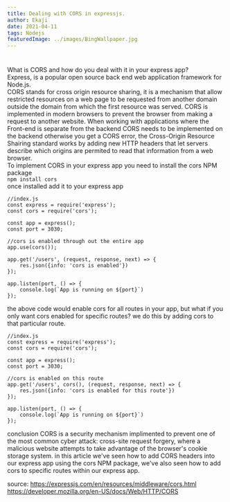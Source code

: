 ```yaml
---
title: Dealing with CORS in expressjs.
author: Ekaji
date: 2021-04-11
tags: Nodejs
featuredImage: ../images/BingWallpaper.jpg
---
```


#
What is CORS and how do you deal with it in your express app?  
Express, is a popular open source back end web application framework for Node.js.  
CORS stands for cross origin resource sharing, it is a mechanism that allow 
restricted resources on a web page to be requested from another domain outside
the domain from which the first resource was served.  CORS is implemented in 
modern browsers to prevent the browser from making a request to  another website.  When working with applications where the Front-end is separate from the backend 
CORS needs to be implemented on the backend otherwise you get a CORS error, 
the Cross-Origin Resource Shairing standard works by adding new HTTP headers
that let servers describe which origins are permited to read that information
from a web browser.  
To implement CORS in your express app you need to install the cors NPM package  
  ```npm install cors```  
once installed add it to your express app

```
//index.js
const express = require('express');
const cors = require('cors');

const app = express();
const port = 3030;

//cors is enabled through out the entire app
app.use(cors());

app.get('/users', (request, response, next) => {
    res.json({info: 'cors is enabled'})
});

app.listen(port, () => {
    console.log(`App is running on ${port}`)
});
```

the above code would enable cors for all routes in your app, but what if you only 
want cors enabled for specific routes? we do this by adding cors to that 
particular route.

```
//index.js
const express = require('express');
const cors = require('cors');

const app = express();
const port = 3030;

//cors is enabled on this route
app.get('/users', cors(), (request, response, next) => {
    res.json({info: 'cors is enabled for this route'})
});

app.listen(port, () => {
    console.log(`App is running on ${port}`)
});

```
conclusion
CORS is a security mechanism implimented to prevent one of the most common cyber 
attack: cross-site request forgery, where a malicious website attempts to take advantage of the browser's cookie storage system.
in this article we've seen how to add CORS headers into our express app using the 
cors NPM package, we've also seen how to add cors to specific routes within our 
express app.

source: https://expressjs.com/en/resources/middleware/cors.html
        https://developer.mozilla.org/en-US/docs/Web/HTTP/CORS
